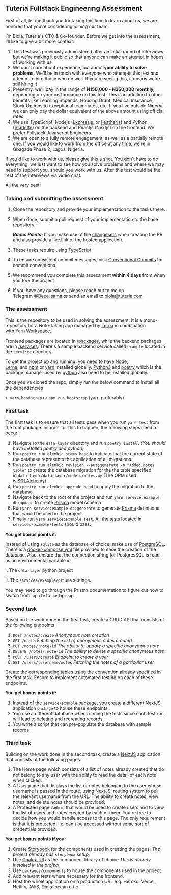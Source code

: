 ## Tuteria Fullstack Engineering Assessment

First of all, let me thank you for taking this time to learn about us, we are honored that you’re considering joining our team.

I’m Biola, Tuteria's CTO & Co-founder. Before we get into the assessment, I’ll like to give a bit more context:

1. This test was previously administered after an initial round of interviews, but we're making it public so that anyone can make an attempt in hopes of working with us.
2. We don't care about experience, but about **your ability to solve problems**. We'll be in touch with everyone who attempts this test and attempt to hire those who do well. If you're seeing this, it means we're still hiring ;)
3. Presently, we'll pay in the range of **N150,000 - N350,000 monthly,** depending on your performance on this test. This is in addition to other benefits like Learning Stipends, Housing Grant, Medical Insurance, Stock Options to exceptional teammates, etc. If you live outside Nigeria, we can only pay the dollar equivalent of the above amount using official rates.
4. We use TypeScript, Nodejs ([Expressjs](https://expressjs.com/), or [Featherjs](https://feathersjs.com/)) and Python ([Starlette](https://www.starlette.io/)) on the backend and Reactjs (Nextjs) on the frontend. We prefer Fullstack Javascript Engineers.
5. We are open to a fully remote engagement, as well as a partially remote one. If you would like to work from the office at any time, we're in Gbagada Phase 2, Lagos, Nigeria.

If you'd like to work with us, please give this a shot. You don't have to do everything, we just want to see how you solve problems and where we may need to support you, should you work with us. After this test would be the rest of the interviews via video chat.

All the very best!

### Taking and submitting the assessment

1. Clone the repository and provide your implementation to the tasks there.
2. When done, submit a pull request of your implementation to the base repository.

   **_Bonus Points:_** If you make use of the [changesets](https://github.com/atlassian/changesets) when creating the PR and also provide a live link of the hosted application.

3. These tasks require using [TypeScript](https://www.typescriptlang.org/).
4. To ensure consistent commit messages, visit [Conventional Commits](https://www.conventionalcommits.org/en/v1.0.0/) for commit conventions.
5. We recommend you complete this assessment **within 4 days** from when you fork the project
6. If you have any questions, please reach out to me on Telegram [@Beee_sama](https://t.me/Beee_sama) or send an email to [biola@tuteria.com](mailto:biola@tuteria.com)

### The assessment

This is the repository to be used in solving the assessment. It is a mono-repository for a Note-taking app managed by [Lerna](https://github.com/lerna/lerna) in combination with [Yarn Workspace](https://github.com/Tuteria/Frontend-Assessment/blob/master).

Frontend packages are located in [/packages](https://github.com/Tuteria/Frontend-Assessment/blob/master), while the backend packages are in [/services](https://github.com/Tuteria/Frontend-Assessment/blob/master). There's a sample backend service called `example` located in the `services` directory.

To get the project up and running, you need to have [Node](https://nodejs.org/en/), [Lerna](https://github.com/lerna/lerna), and [npm](https://www.npmjs.com/get-npm) or [yarn](https://classic.yarnpkg.com/en/docs/install) installed globally. [Python3](https://www.python.org/downloads/) and [poetry](https://python-poetry.org/) which is the package manager used by [python](https://github.com/Tuteria/Frontend-Assessment/blob/master) also need to be installed globally.

Once you've cloned the repo, simply run the below command to install all the dependencies

`> yarn bootstrap` or `npm run bootstrap` (yarn preferably)

### First task

The first task is to ensure that all tests pass when you run `yarn test` from the root package. In order for this to happen, the following steps need to occur:

1. Navigate to the `data-layer` directory and run `poetry install` *(You should have installed poetry and python)*
2. Run `poetry run alembic stamp head` to indicate that the current state of the database represents the application of all migrations.
3. Run `poetry run alembic revision --autogenerate -m "Added notes table"` to create the database migration for the the table specified in `data-layer/data_layer/models/notes.py` (The ORM used is [SQLAlchemy](https://docs.sqlalchemy.org/en/13/orm/tutorial.html))
4. Run `poetry run alembic upgrade head` to apply the migration to the database.
5. Navigate back to the root of the project and run `yarn service:example db:update` to create [Prisma](https://www.prisma.io/docs/) model schema
6. Run `yarn service:example db:generate` to generate [Prisma](https://www.prisma.io/docs/) definitions that would be used in the project.
7. Finally run `yarn service:example test`. All the tests located in `services/example/tests` should pass.

**You get bonus points if:**

Instead of using `sqlite` as the database of choice, make use of [PostgreSQL](https://www.postgresql.org/). There is a [docker-compose.yml](https://github.com/Tuteria/Frontend-Assessment/blob/master) file provided to ease the creation of the database. Also, ensure that the connection string for PostgresSQL is read as an environmental variable in

i. The `data-layer` python project

ii. The `services/example/prisma` settings.

You may need to go through the Prisma documentation to figure out how to switch from `sqlite` to `postgresql`.

### Second task

Based on the work done in the first task, create a CRUD API that consists of the following endpoints

1. `POST /notes/create` *Anonymous note creation*
2. `GET /notes` *Fetching the list of anonymous notes created*
3. `PUT /notes/:note-id` *The ability to update a specific anonymous note*
4. `DELETE /notes/:note-id` *The ability to delete a specific anonymous note*
5. `POST /users/create` *Endpoint to create a user*
6. `GET /users/:username/notes` *Fetching the notes of a particular user*

Create the corresponding tables using the convention already specified in the first task. Ensure to implement automated testing on each of these endpoints.

**You get bonus points if:**

1. Instead of the `service/example` package, you create a different [NextJS](https://nextjs.org/docs) application `package` to house these endpoints.
2. You use a different database when running the tests since each test run will lead to deleting and recreating records.
3. You write a script that can pre-populate the database with sample records.

### Third task

Building on the work done in the second task, create a [NextJS](https://nextjs.org/docs) application that consists of the following pages:

1. The Home page which consists of a list of notes already created that do not belong to any user with the ability to read the detail of each note when clicked.
2. A User page that displays the list of notes belonging to the user whose username is passed in the route, using [NextJS](https://nextjs.org/docs)' routing system to pull the relevant username from the URL. The ability to create notes, view notes, and delete notes should be provided.
3. A Protected page `/admin` that would be used to create users and to view the list of users and notes created by each of them. You're free to decide how you would handle access to this page. The only requirement is that it is protected, i.e. can't be accessed without some sort of credentials provided.

**You get bonus points if you:**

1. Create [Storybook](https://storybook.js.org/) for the components used in creating the pages. *The project already has `storybook` setup.*
2. Use [Chakra-UI](https://chakra-ui.com/getting-started) as the component library of choice *This is already installed in the project.*
3. Use `packages/components` to house the components used in the project.
4. Add relevant tests where necessary for the frontend.
5. Host the whole application on a production URL e.g. Heroku, Vercel, Netlify, AWS, Digitalocean e.t.c
